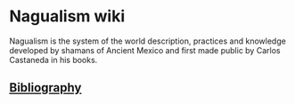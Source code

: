 # Nagualism wiki

Nagualism is the system of the world description, practices and knowledge developed by shamans of Ancient Mexico and first made public by Carlos Castaneda in his books.

## [Bibliography](books/index.md)
